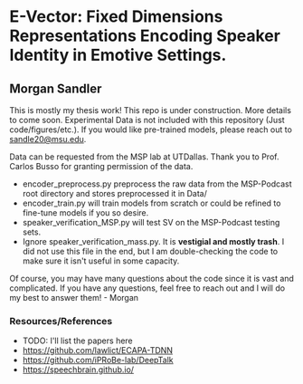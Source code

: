 # E-Vector: Fixed Dimensions Representations Encoding Speaker Identity in Emotive Settings.
## Morgan Sandler
This is mostly my thesis work! This repo is under construction. More details to come soon. Experimental Data is not included with this repository (Just code/figures/etc.). If you would like pre-trained models, please reach out to sandle20@msu.edu.

Data can be requested from the MSP lab at UTDallas. Thank you to Prof. Carlos Busso for granting permission of the data.

- encoder_preprocess.py preprocess the raw data from the MSP-Podcast root directory and stores preprocessed it in Data/
- encoder_train.py will train models from scratch or could be refined to fine-tune models if you so desire.
- speaker_verification_MSP.py will test SV on the MSP-Podcast testing sets.
- Ignore speaker_verification_mass.py. It is **vestigial and mostly trash**. I did not use this file in the end, but I am double-checking the code to make sure it isn't useful in some capacity.

Of course, you may have many questions about the code since it is vast and complicated. If you have any questions, feel free to reach out and I will do my best to answer them! - Morgan


### Resources/References
- TODO: I'll list the papers here
- https://github.com/lawlict/ECAPA-TDNN
- https://github.com/iPRoBe-lab/DeepTalk
- https://speechbrain.github.io/
